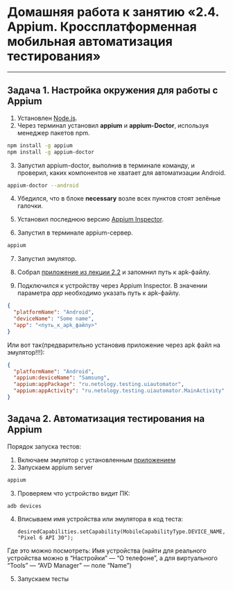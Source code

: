# Домашняя работа к занятию «2.4. Appium. Кроссплатформенная мобильная автоматизация тестирования»


---

## Задача 1. Настройка окружения для работы с Appium

1. Установлен [Node.js](https://nodejs.org/en/download/).
2. Через терминал установил **appium** и **appium-Doctor**, используя менеджер пакетов npm.
```bash
npm install -g appium
npm install -g appium-doctor
```
3. Запустил appium-doctor, выполнив в терминале команду, и проверил, каких компонентов не хватает для автоматизации Android.
```bash
appium-doctor --android
```

4. Убедился, что в блоке **necessary** возле всех пунктов стоят зелёные галочки. 

5. Установил последнюю версию [Appium Inspector](https://github.com/appium/appium-inspector/releases).

6. Запустил в терминале appium-сервер.
```bash
appium
```


7. Запустил эмулятор.

8. Собрал [приложение из лекции 2.2](https://github.com/netology-code/mqa-homeworks/tree/main/2.2%20UI%20Automator/sample) и запомнил путь к apk-файлу.

9. Подключился к устройству через Appium Inspector. В значении параметра *app* необходимо указать путь к apk-файлу.
```json
{
  "platformName": "Android",
  "deviceName": "Some name",
  "app": "<путь_к_apk_файлу>"
}

```

Или вот так(предварительно установив приложение через apk файл на эмулятор!!!):

```json
{
  "platformName": "Android",
  "appium:deviceName": "Samsung",
  "appium:appPackage": "ru.netology.testing.uiautomator",
  "appium:appActivity": "ru.netology.testing.uiautomator.MainActivity"
}

```


## Задача 2. Автоматизация тестирования на Appium

Порядок запуска тестов:

1. Включаем эмулятор с установленным [приложением](https://github.com/netology-code/mqa-homeworks/tree/main/2.2%20UI%20Automator/sample) 
2. Запускаем appium server
```bash
appium
```
3. Проверяем что устройство видит ПК:
```bash
adb devices
```
4. Вписываем имя устройства или эмулятора в код теста:

   `desiredCapabilities.setCapability(MobileCapabilityType.DEVICE_NAME, "Pixel 6 API 30");`

Где это можно посмотреть:
   Имя устройства (найти для реального устройства можно в “Настройки” — “О телефоне”, а для виртуального “Tools” — “AVD Manager” — поле “Name”)

5. Запускаем тесты